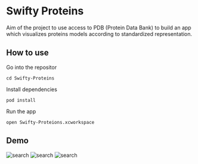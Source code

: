 # Swifty Proteins

Aim of the project to use access to PDB (Protein Data Bank) to build an app which visualizes proteins models according to standardized representation.

## How to use

Go into the repositor
```
cd Swifty-Proteins
```

Install dependencies
```
pod install
```

Run the app
```
open Swifty-Proteions.xcworkspace
```

## Demo

![search](https://media.giphy.com/media/dCRZWgTRJJX9vJ4qbm/giphy.gif)
![search](https://media.giphy.com/media/J1jLD35Vq9v3yCmN0e/giphy.gif)
![search](https://media.giphy.com/media/fAVpkq15cSBZdlMSJB/giphy.gif)
